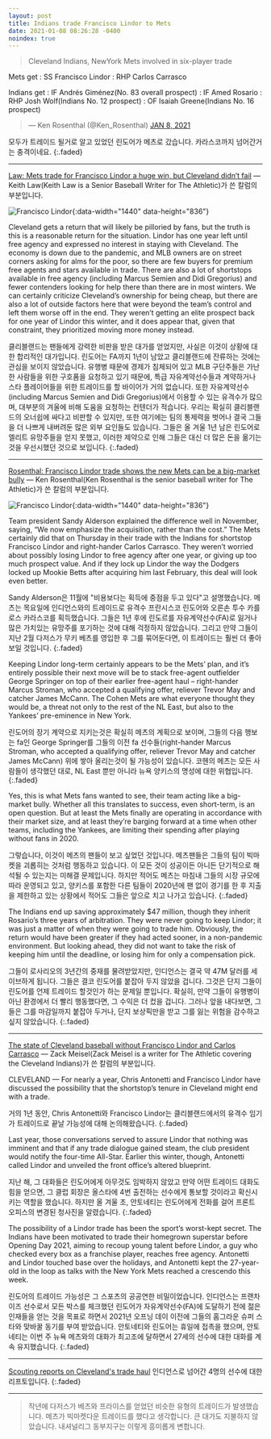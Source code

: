 ```yaml
---
layout: post
title: Indians trade Francisco Lindor to Mets
date: 2021-01-08 08:26:28 -0400
noindex: true
---
```


> Cleveland Indians, NewYork Mets involved in six-player trade

Mets get
: SS Francisco Lindor
: RHP Carlos Carrasco

Indians get
: IF Andrés Giménez(No. 83 overall prospect)
: IF Amed Rosario
: RHP Josh Wolf(Indians No. 12 prospect)
: OF Isaiah Greene(Indians No. 16 prospect)

<script async src="//platform.twitter.com/widgets.js" charset="utf-8"></script>
<blockquote class="twitter-tweet" data-lang="en">
  &mdash; Ken Rosenthal (@Ken_Rosenthal)
  <a href="https://twitter.com/Ken_Rosenthal/status/1347239431879749633">JAN 8, 2021</a>
</blockquote>

모두가 트레이드 될거로 알고 있었던 린도어가 메츠로 갔습니다. 카라스코까지 넘어간거는 충격이네요.
{:.faded}

---

[Law: Mets trade for Francisco Lindor a huge win, but Cleveland didn’t fail](https://theathletic.com/2308606/2021/01/07/keith-law-mets-francisco-lindor/) &mdash; Keith Law(Keith Law is a Senior Baseball Writer for The Athletic)가 쓴 칼럼의 부분입니다.

![Francisco Lindor](https://cdn.theathletic.com/app/uploads/2021/01/07143925/AP19244715234042-1024x701.jpg){:data-width="1440" data-height="836"}   

Cleveland gets a return that will likely be pilloried by fans, but the truth is this is a reasonable return for the situation. Lindor has one year left until free agency and expressed no interest in staying with Cleveland. The economy is down due to the pandemic, and MLB owners are on street corners asking for alms for the poor, so there are few buyers for premium free agents and stars available in trade. There are also a lot of shortstops available in free agency (including Marcus Semien and Didi Gregorius) and fewer contenders looking for help there than there are in most winters. We can certainly criticize Cleveland’s ownership for being cheap, but there are also a lot of outside factors here that were beyond the team’s control and left them worse off in the end. They weren’t getting an elite prospect back for one year of Lindor this winter, and it does appear that, given that constraint, they prioritized moving more money instead.

클리블랜드는 팬들에게 강력한 비판을 받은 대가를 얻었지만, 사실은 이것이 상황에 대한 합리적인 대가입니다. 린도어는 FA까지 1년이 남았고 클리블랜드에 잔류하는 것에는 관심을 보이지 않았습니다. 유행병 때문에 경제가 침체되어 있고 MLB 구단주들은 가난한 사람들을 위한 구호품을 요청하고 있기 때문에, 특급 자유계약선수들과 계약하거나 스타 플레이어들을 위한 트레이드를 할 바이어가 거의 없습니다. 또한 자유계약선수(including Marcus Semien and Didi Gregorius)에서 이용할 수 있는 유격수가 많으며, 대부분의 겨울에 비해 도움을 요청하는 컨텐더가 적습니다. 우리는 확실히 클리블랜드의 오너쉽에 싸다고 비판할 수 있지만, 또한 여기에는 팀의 통제력을 벗어나 결국 그들을 더 나쁘게 내버려둔 많은 외부 요인들도 있습니다. 그들은 올 겨울 1년 남은 린도어로 엘리트 유망주들을 얻지 못했고, 이러한 제약으로 인해 그들은 대신 더 많은 돈을 옮기는 것을 우선시했던 것으로 보입니다.
{:.faded}

---

[Rosenthal: Francisco Lindor trade shows the new Mets can be a big-market bully](https://theathletic.com/2308705/2021/01/07/rosenthal-francisco-lindor-carlos-carrasco-trade/) &mdash; Ken Rosenthal(Ken Rosenthal is the senior baseball writer for The Athletic)가 쓴 칼럼의 부분입니다.

![Francisco Lindor](https://cdn.theathletic.com/app/uploads/2020/11/08230705/GettyImages-1272621526-1024x684.jpg){:data-width="1440" data-height="836"}   

Team president Sandy Alderson explained the difference well in November, saying, “We now emphasize the acquisition, rather than the cost.” The Mets certainly did that on Thursday in their trade with the Indians for shortstop Francisco Lindor and right-hander Carlos Carrasco. They weren’t worried about possibly losing Lindor to free agency after one year, or giving up too much prospect value. And if they lock up Lindor the way the Dodgers locked up Mookie Betts after acquiring him last February, this deal will look even better.

Sandy Alderson은 11월에 "비용보다는 획득에 중점을 두고 있다"고 설명했습니다. 메츠는 목요일에 인디언스와의 트레이드로 유격수 프란시스코 린도어와 오른손 투수 카를로스 카라스코를 획득했습니다. 그들은 1년 후에 린도르를 자유계약선수(FA)로 잃거나 많은 가치있는 유망주를 포기하는 것에 대해 걱정하지 않았습니다. 그리고 만약 그들이 지난 2월 다저스가 무키 베츠를 영입한 후 그를 묶어둔다면, 이 트레이드는 훨씬 더 좋아 보일 것입니다.
{:.faded}

Keeping Lindor long-term certainly appears to be the Mets’ plan, and it’s entirely possible their next move will be to stack free-agent outfielder George Springer on top of their earlier free-agent haul – right-hander Marcus Stroman, who accepted a qualifying offer, reliever Trevor May and catcher James McCann. The Cohen Mets are what everyone thought they would be, a threat not only to the rest of the NL East, but also to the Yankees’ pre-eminence in New York.

린도어의 장기 계약으로 지키는것은 확실히 메츠의 계획으로 보이며, 그들의 다음 행보는 fa인 George Springer를 그들의 이전 fa 선수들(right-hander Marcus Stroman, who accepted a qualifying offer, reliever Trevor May and catcher James McCann) 위에 쌓아 올리는것이 될 가능성이 있습니다. 코헨의 메츠는 모든 사람들이 생각했던 대로, NL East 뿐만 아니라 뉴욕 양키스의 명성에 대한 위협입니다.
{:.faded}

Yes, this is what Mets fans wanted to see, their team acting like a big-market bully. Whether all this translates to success, even short-term, is an open question. But at least the Mets finally are operating in accordance with their market size, and at least they’re barging forward at a time when other teams, including the Yankees, are limiting their spending after playing without fans in 2020.

그렇습니다, 이것이 메츠의 팬들이 보고 싶었던 것입니다. 메츠팬들은 그들의 팀이 빅마켓을 괴롭히는 것처럼 행동하고 있습니다. 이 모든 것이 성공이든 아니든 단기적으로 해석될 수 있는지는 미해결 문제입니다. 하지만 적어도 메츠는 마침내 그들의 시장 규모에 따라 운영되고 있고, 양키스를 포함한 다른 팀들이 2020년에 팬 없이 경기를 한 후 지출을 제한하고 있는 상황에서 적어도 그들은 앞으로 치고 나가고 있습니다.
{:.faded}

The Indians end up saving approximately $47 million, though they inherit Rosario’s three years of arbitration. They were never going to keep Lindor; it was just a matter of when they were going to trade him. Obviously, the return would have been greater if they had acted sooner, in a non-pandemic environment. But looking ahead, they did not want to take the risk of keeping him until the deadline, or losing him for only a compensation pick.

그들이 로사리오의 3년간의 중재를 물려받았지만, 인디언스는 결국 약 47M 달러를 세이브하게 됩니다. 그들은 결코 린도어를 붙잡아 두지 않았을 겁니다. 그것은 단지 그들이 린도어를 언제 트레이드 할것인가 하는 문제일 뿐입니다. 확실히, 만약 그들이 유행병이 아닌 환경에서 더 빨리 행동했다면, 그 수익은 더 컸을 겁니다. 그러나 앞을 내다보면, 그들은 그를 마감일까지 붙잡아 두거나, 단지 보상픽만을 받고 그를 잃는 위험을 감수하고 싶지 않았습니다.
{:.faded}

---

[The state of Cleveland baseball without Francisco Lindor and Carlos Carrasco](https://theathletic.com/2308649/2021/01/07/indians-trade-francisco-lindor-carlos-carrasco/)  &mdash; Zack Meisel(Zack Meisel is a writer for The Athletic covering the Cleveland Indians)가 쓴 칼럼의 부분입니다.

CLEVELAND — For nearly a year, Chris Antonetti and Francisco Lindor have discussed the possibility that the shortstop’s tenure in Cleveland might end with a trade.

거의 1년 동안, Chris Antonetti와 Francisco Lindor는 클리블랜드에서의 유격수 임기가 트레이드로 끝날 가능성에 대해 논의해왔습니다.
{:.faded}

Last year, those conversations served to assure Lindor that nothing was imminent and that if any trade dialogue gained steam, the club president would notify the four-time All-Star. Earlier this winter, though, Antonetti called Lindor and unveiled the front office’s altered blueprint.

지난 해, 그 대화들은 린도어에게 아무것도 임박하지 않았고 만약 어떤 트레이드 대화도 힘을 얻으면, 그 클럽 회장은 올스타에 4번 출전하는 선수에게 통보할 것이라고 확신시키는 역할을 했습니다. 하지만 올 겨울 초, 안토네티는 린도어에게 전화를 걸어 프론트 오피스의 변경된 청사진을 알렸습니다.
{:.faded}

The possibility of a Lindor trade has been the sport’s worst-kept secret. The Indians have been motivated to trade their homegrown superstar before Opening Day 2021, aiming to recoup young talent before Lindor, a guy who checked every box as a franchise player, reaches free agency. Antonetti and Lindor touched base over the holidays, and Antonetti kept the 27-year-old in the loop as talks with the New York Mets reached a crescendo this week.

린도어의 트레이드 가능성은 그 스포츠의 공공연한 비밀이었습니다. 인디언스는 프랜차이즈 선수로서 모든 박스를 체크했던 린도어가 자유계약선수(FA)에 도달하기 전에 젊은 인재들을 얻는 것을 목표로 하면서 2021년 오프닝 데이 이전에 그들의 홈그라운 슈퍼 스타와 맞바꿀 동기를 부여 받았습니다. 안토네티와 린도어는 휴일에 접촉을 했으며, 안토네티는 이번 주 뉴욕 메츠와의 대화가 최고조에 달하면서 27세의 선수에 대한 대화를 계속 유지했습니다.
{:.faded}

---

[Scouting reports on Cleveland's trade haul](https://www.mlb.com/indians/news/francisco-lindor-trade-breakdown) 인디언스로 넘어간 4명의 선수에 대한 리프토입니다.
{:.faded}

---

> 작년에 다저스가 베츠와 프라이스를 얻었던 비슷한 유형의 트레이드가 발생했습니다. 메츠가 빅마켓다운 트레이드를 했다고 생각합니다. 큰 대가도 지불하지 않았습니다. 내셔널리그 동부지구는 이렇게 흥미롭게 변합니다.
